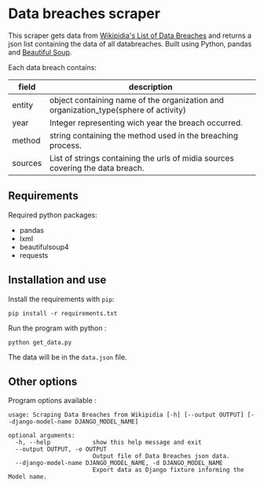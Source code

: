 # Data breaches scraper
This scraper gets data from [Wikipidia's List of Data Breaches](https://en.wikipedia.org/wiki/List_of_data_breaches) and returns a json list containing the data of all databreaches. Built using Python, pandas and [Beautiful Soup](https://www.crummy.com/software/BeautifulSoup/bs4/doc/#).

Each data breach contains:

| field | description |
| ----- | ----------- |
| entity | object containing name of the organization and organization_type(sphere of activity) |
| year | Integer representing wich year the breach occurred. |
| method | string containing the method used in the breaching process. |
| sources | List of strings containing the urls of midia sources covering the data breach. |

## Requirements 
Required python packages:
* pandas
* lxml 
* beautifulsoup4
* requests

## Installation and use
Install the requirements with `pip`:

`pip install -r requirements.txt`

Run the program with python :

`python get_data.py`

The data will be in the `data.json` file.

## Other options
Program options available : 

```
usage: Scraping Data Breaches from Wikipidia [-h] [--output OUTPUT] [--django-model-name DJANGO_MODEL_NAME]

optional arguments:
  -h, --help            show this help message and exit
  --output OUTPUT, -o OUTPUT
                        Output file of Data Breaches json data.
  --django-model-name DJANGO_MODEL_NAME, -d DJANGO_MODEL_NAME
                        Export data as Django fixture informing the Model name.
```
